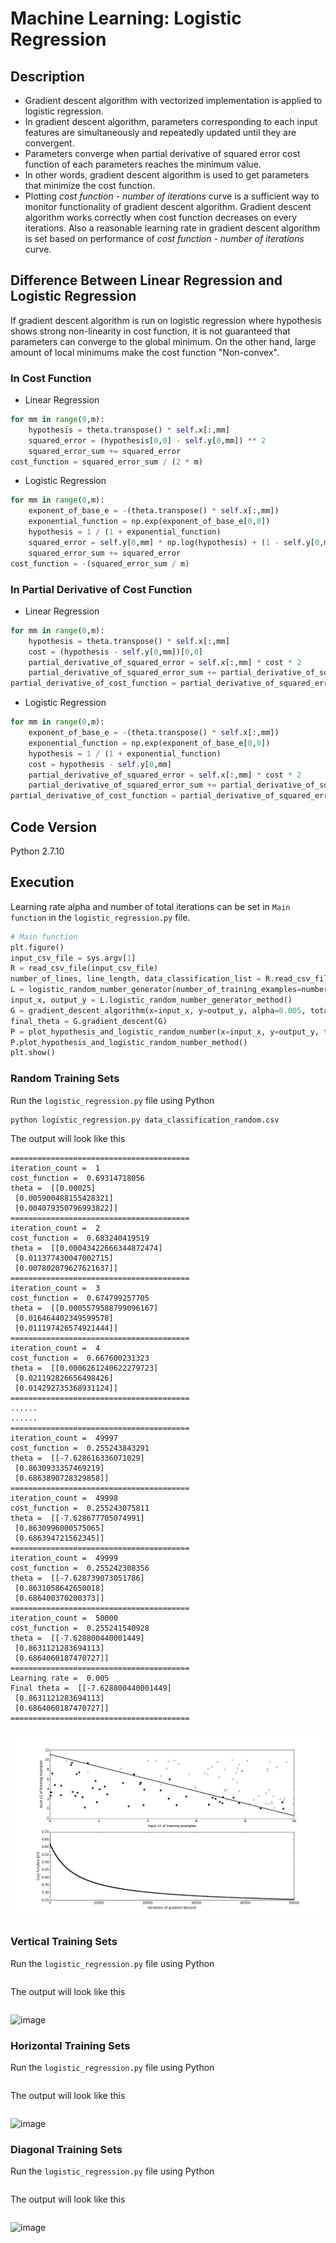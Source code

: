 # Machine Learning: Logistic Regression

## Description
- Gradient descent algorithm with vectorized implementation is applied to logistic regression.
- In gradient descent algorithm, parameters corresponding to each input features are simultaneously and repeatedly updated until they are convergent.
- Parameters converge when partial derivative of squared error cost function of each parameters reaches the minimum value.
- In other words, gradient descent algorithm is used to get parameters that minimize the cost function.
- Plotting *cost function - number of iterations* curve is a sufficient way to monitor functionality of gradient descent algorithm. Gradient descent algorithm works correctly when cost function decreases on every iterations. Also a reasonable learning rate in gradient descent algorithm is set based on performance of *cost function - number of iterations* curve.

## Difference Between Linear Regression and Logistic Regression
If gradient descent algorithm is run on logistic regression where hypothesis shows strong non-linearity in cost function, it is not guaranteed that parameters can converge to the global minimum. On the other hand, large amount of local minimums make the cost function "Non-convex". 

### In Cost Function
- Linear Regression
```python
for mm in range(0,m):
    hypothesis = theta.transpose() * self.x[:,mm]
    squared_error = (hypothesis[0,0] - self.y[0,mm]) ** 2
    squared_error_sum += squared_error
cost_function = squared_error_sum / (2 * m)
```

- Logistic Regression
```python
for mm in range(0,m):
    exponent_of_base_e = -(theta.transpose() * self.x[:,mm])
    exponential_function = np.exp(exponent_of_base_e[0,0])
    hypothesis = 1 / (1 + exponential_function)
    squared_error = self.y[0,mm] * np.log(hypothesis) + (1 - self.y[0,mm]) * np.log(1 - hypothesis)
    squared_error_sum += squared_error
cost_function = -(squared_error_sum / m)
```

### In Partial Derivative of Cost Function
- Linear Regression
```python
for mm in range(0,m):
    hypothesis = theta.transpose() * self.x[:,mm]
    cost = (hypothesis - self.y[0,mm])[0,0]
    partial_derivative_of_squared_error = self.x[:,mm] * cost * 2
    partial_derivative_of_squared_error_sum += partial_derivative_of_squared_error
partial_derivative_of_cost_function = partial_derivative_of_squared_error_sum / (2 * m)
```

- Logistic Regression
```python
for mm in range(0,m):
    exponent_of_base_e = -(theta.transpose() * self.x[:,mm])
    exponential_function = np.exp(exponent_of_base_e[0,0])
    hypothesis = 1 / (1 + exponential_function)
    cost = hypothesis - self.y[0,mm]
    partial_derivative_of_squared_error = self.x[:,mm] * cost * 2
    partial_derivative_of_squared_error_sum += partial_derivative_of_squared_error
partial_derivative_of_cost_function = partial_derivative_of_squared_error_sum / (2 * m)
```

## Code Version
Python 2.7.10

## Execution
Learning rate alpha and number of total iterations can be set in `Main function` in the `logistic_regression.py` file.
```python
# Main function
plt.figure()
input_csv_file = sys.argv[1]
R = read_csv_file(input_csv_file)
number_of_lines, line_length, data_classification_list = R.read_csv_file_method()
L = logistic_random_number_generator(number_of_training_examples=number_of_lines, number_of_features=line_length-1, data_classification_list=data_classification_list)
input_x, output_y = L.logistic_random_number_generator_method()
G = gradient_descent_algorithm(x=input_x, y=output_y, alpha=0.005, total_iteration=50000)
final_theta = G.gradient_descent(G)
P = plot_hypothesis_and_logistic_random_number(x=input_x, y=output_y, theta=final_theta)
P.plot_hypothesis_and_logistic_random_number_method()
plt.show()
```

### Random Training Sets
Run the `logistic_regression.py` file using Python
```
python logistic_regression.py data_classification_random.csv
```
The output will look like this
```
========================================
iteration_count =  1
cost_function =  0.69314718056
theta =  [[0.00025]
 [0.005900488155428321]
 [0.004079350796993822]]
========================================
iteration_count =  2
cost_function =  0.683240419519
theta =  [[0.00043422666344872474]
 [0.011377430047002715]
 [0.007802079627621637]]
========================================
iteration_count =  3
cost_function =  0.674799257705
theta =  [[0.0005579588799096167]
 [0.016464402349599578]
 [0.011197426574921444]]
========================================
iteration_count =  4
cost_function =  0.667600231323
theta =  [[0.0006261240622279723]
 [0.021192826656498426]
 [0.014292735368931124]]
========================================
......
......
========================================
iteration_count =  49997
cost_function =  0.255243843291
theta =  [[-7.628616336071029]
 [0.8630933357469219]
 [0.6863890728329858]]
========================================
iteration_count =  49998
cost_function =  0.255243075811
theta =  [[-7.628677705074991]
 [0.8630996000575065]
 [0.686394721562345]]
========================================
iteration_count =  49999
cost_function =  0.255242308356
theta =  [[-7.628739073051786]
 [0.8631058642650018]
 [0.686400370200373]]
========================================
iteration_count =  50000
cost_function =  0.255241540928
theta =  [[-7.628800440001449]
 [0.8631121283694113]
 [0.6864060187470727]]
========================================
Learning rate =  0.005
Final theta =  [[-7.628800440001449]
 [0.8631121283694113]
 [0.6864060187470727]]
========================================
```
![image](https://github.com/cjchengusc/logistic_regression/blob/master/logistic_regression_convergent_random.png)

### Vertical Training Sets 
Run the `logistic_regression.py` file using Python
```

```
The output will look like this
```

```
![image]()

### Horizontal Training Sets
Run the `logistic_regression.py` file using Python
```

```
The output will look like this
```

```
![image]()

### Diagonal Training Sets
Run the `logistic_regression.py` file using Python
```

```
The output will look like this
```

```
![image]()
